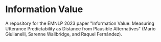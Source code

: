 # Information Value
A repository for the EMNLP 2023 paper "Information Value: Measuring Utterance Predictability as Distance from Plausible Alternatives" (Mario Giulianelli, Sarenne Wallbridge, and Raquel Fernández).  
